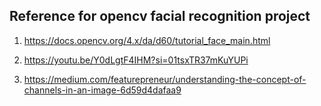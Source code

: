 ## Reference for opencv facial recognition project

1. https://docs.opencv.org/4.x/da/d60/tutorial_face_main.html

2. https://youtu.be/Y0dLgtF4IHM?si=01tsxTR37mKuYUPi

3. https://medium.com/featurepreneur/understanding-the-concept-of-channels-in-an-image-6d59d4dafaa9